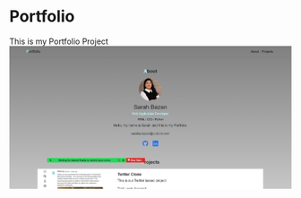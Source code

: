 # Portfolio
This is my Portfolio Project
![phot0](https://github.com/sarahabazan/Portfolio/blob/main/img/Screenshot%202022-12-01%20132600.png)
